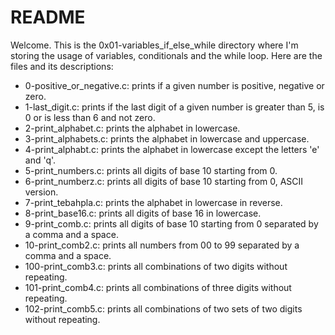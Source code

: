 # README

Welcome. This is the 0x01-variables_if_else_while directory where I'm storing the usage of variables, conditionals and the while loop. Here are the files and its descriptions:

 - 0-positive_or_negative.c: prints if a given number is positive, negative or zero.
 - 1-last_digit.c: prints if the last digit of a given number is greater than 5, is 0 or is less than 6 and not zero.
 - 2-print_alphabet.c: prints the alphabet in lowercase.
 - 3-print_alphabets.c: prints the alphabet in lowercase and uppercase.
 - 4-print_alphabt.c: prints the alphabet in lowercase except the letters 'e' and 'q'.
 - 5-print_numbers.c: prints all digits of base 10 starting from 0.
 - 6-print_numberz.c: prints all digits of base 10 starting from 0, ASCII version.
 - 7-print_tebahpla.c: prints the alphabet in lowercase in reverse.
 - 8-print_base16.c: prints all digits of base 16 in lowercase.
 - 9-print_comb.c: prints all digits of base 10 starting from 0 separated by a comma and a space.
 - 10-print_comb2.c: prints all numbers from 00 to 99 separated by a comma and a space.
 - 100-print_comb3.c: prints all combinations of two digits without repeating.
 - 101-print_comb4.c: prints all combinations of three digits without repeating.
 - 102-print_comb5.c: prints all combinations of two sets of two digits without repeating.